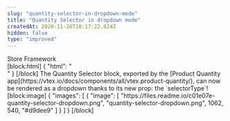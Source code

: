 ```yaml
---
slug: "quantity-selector-in-dropdown-mode"
title: "Quantity Selector in dropdown mode"
createdAt: 2020-11-26T18:17:22.824Z
hidden: false
type: "improved"
---
```


<div class="badge" id="store-framework">Store Framework</div>
[block:html]
{
  "html": "<br/>"
}
[/block]
The Quantity Selector block, exported by the [Product Quantity app](https://vtex.io/docs/components/all/vtex.product-quantity/), can now be rendered as a dropdown thanks to its new prop: the `selectorType`! 
[block:image]
{
  "images": [
    {
      "image": [
        "https://files.readme.io/c01e07e-quantity-selector-dropdown.png",
        "quantity-selector-dropdown.png",
        1062,
        540,
        "#d9dee9"
      ]
    }
  ]
}
[/block]